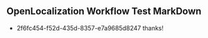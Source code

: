 ## OpenLocalization Workflow Test MarkDown
* 2f6fc454-f52d-435d-8357-e7a9685d8247 thanks!

<!--HONumber=Jul16_HO4-->


